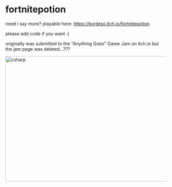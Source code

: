# fortnitepotion
need i say more?
playable here: https://kordesii.itch.io/fortnitepotion

please add code if you want :) 

originally was submitted to the "Anything Goes" Game Jam on itch.io but the jam page was deleted...???

<p align="left"><img src="https://www.memecreator.org/static/images/memes/5043741.jpg" alt="csharp" width="526" height="390"/> </a> </p>
